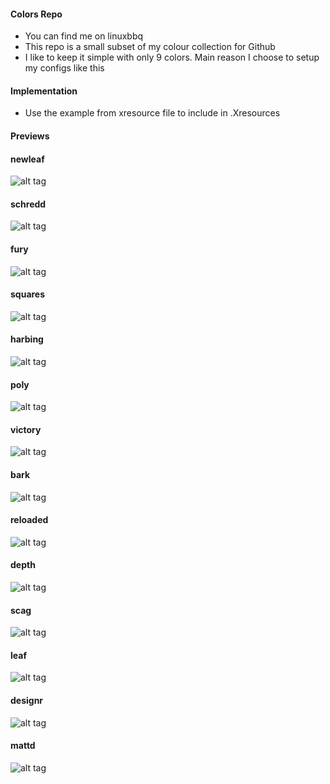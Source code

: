 #### Colors Repo
  - You can find me on linuxbbq
  - This repo is a small subset of my colour collection for Github
  - I like to keep it simple with only 9 colors. Main reason I choose to setup my configs like this  

#### Implementation
  - Use the example from xresource file to include in .Xresources

#### Previews

#### newleaf 
![alt tag](https://github.com/dkeg/crayolo/blob/master/preview/newleaf.png)

#### schredd 
![alt tag](https://github.com/dkeg/crayolo/blob/master/preview/schredd.png)

#### fury 
![alt tag](https://github.com/dkeg/crayolo/blob/master/preview/fury.png)

#### squares 
![alt tag](https://github.com/dkeg/crayolo/blob/master/preview/squares.png)

#### harbing 
![alt tag](https://github.com/dkeg/crayolo/blob/master/preview/harbing.png)

#### poly
![alt tag](https://github.com/dkeg/crayolo/blob/master/preview/poly.png)

#### victory
![alt tag](https://github.com/dkeg/crayolo/blob/master/preview/victory.png)

#### bark
![alt tag](https://github.com/dkeg/crayolo/blob/master/preview/bark.png)

#### reloaded
![alt tag](https://github.com/dkeg/crayolo/blob/master/preview/reloaded.png)

#### depth
![alt tag](https://github.com/dkeg/crayolo/blob/master/preview/depth.png)

#### scag
![alt tag](https://github.com/dkeg/crayolo/blob/master/preview/scag.png)

#### leaf
![alt tag](https://github.com/dkeg/crayolo/blob/master/preview/leaf.png)

#### designr
![alt tag](https://github.com/dkeg/crayolo/blob/master/preview/designr.png)

#### mattd 
![alt tag](https://github.com/dkeg/crayolo/blob/master/preview/mattd.png)
